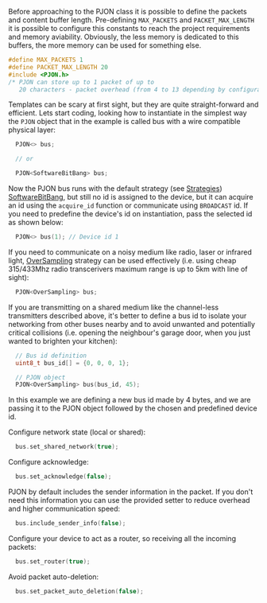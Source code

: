 Before approaching to the PJON class it is possible to define the packets and content buffer length.  Pre-defining `MAX_PACKETS` and `PACKET_MAX_LENGTH` it is possible to configure this constants to reach the project requirements and memory aviability. Obviously, the less memory is dedicated to this buffers, the more memory can be used for something else.
```cpp  
#define MAX_PACKETS 1
#define PACKET_MAX_LENGTH 20
#include <PJON.h>
/* PJON can store up to 1 packet of up to 
   20 characters - packet overhead (from 4 to 13 depending by configuration)
```

Templates can be scary at first sight, but they are quite straight-forward and efficient. Lets start coding, looking how to instantiate in the simplest way the `PJON` object that in the example is called bus with a wire compatible physical layer:
```cpp  
  PJON<> bus;

  // or 

  PJON<SoftwareBitBang> bus;
```
Now the PJON bus runs with the default strategy (see [Strategies](https://github.com/gioblu/PJON/wiki/Strategies)) [SoftwareBitBang](https://github.com/gioblu/PJON/wiki/SoftwareBitBang), but still no id is assigned to the device, but it can acquire an id using the `acquire_id` function or communicate using `BROADCAST` id. If you need to predefine the device's id on instantiation, pass the selected id as shown below:
```cpp  
  PJON<> bus(1); // Device id 1
```
If you need to communicate on a noisy medium like radio, laser or infrared light, [OverSampling](https://github.com/gioblu/PJON/wiki/OverSampling) strategy can be used effectively (i.e. using cheap 315/433Mhz radio transcerivers maximum range is up to 5km with line of sight):
```cpp  
  PJON<OverSampling> bus;
```
If you are transmitting on a shared medium like the channel-less transmitters described above, it's better to define a bus id to isolate your networking from other buses nearby and to avoid unwanted and potentially critical collisions (i.e. opening the neighbour's garage door, when you just wanted to brighten your kitchen):
```cpp  
  // Bus id definition
  uint8_t bus_id[] = {0, 0, 0, 1};

  // PJON object
  PJON<OverSampling> bus(bus_id, 45);
```
In this example we are defining a new bus id made by 4 bytes, and we are passing it to the PJON object followed by the chosen and predefined device id.

Configure network state (local or shared):
```cpp  
  bus.set_shared_network(true);
```
Configure acknowledge:
```cpp  
  bus.set_acknowledge(false);
```
PJON by default includes the sender information in the packet. If you don't need this information you can use the provided setter to reduce overhead and higher communication speed:
```cpp  
  bus.include_sender_info(false);
```
Configure your device to act as a router, so receiving all the incoming packets:
```cpp  
  bus.set_router(true);
```
Avoid packet auto-deletion:
```cpp  
  bus.set_packet_auto_deletion(false);
```
